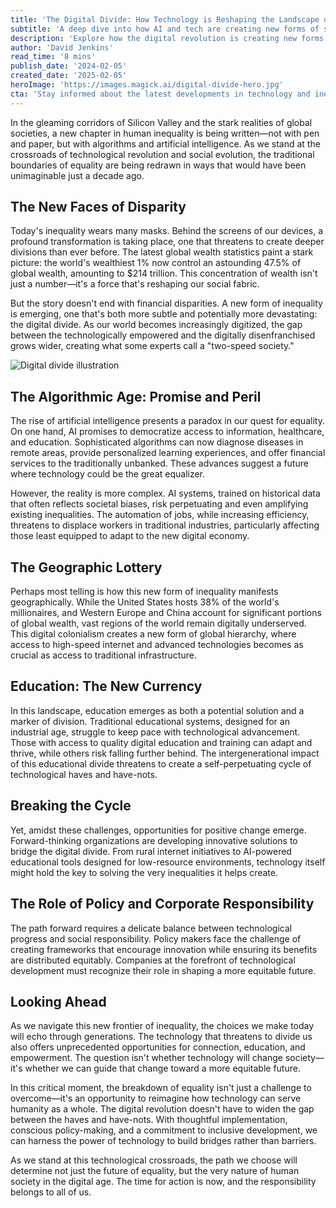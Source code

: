 ```yaml
---
title: 'The Digital Divide: How Technology is Reshaping the Landscape of Equality'
subtitle: 'A deep dive into how AI and tech are creating new forms of social inequality'
description: 'Explore how the digital revolution is creating new forms of social inequality, as technological access becomes increasingly crucial for economic and social mobility. This analysis examines the complex relationship between AI, wealth distribution, and the growing digital divide.'
author: 'David Jenkins'
read_time: '8 mins'
publish_date: '2024-02-05'
created_date: '2025-02-05'
heroImage: 'https://images.magick.ai/digital-divide-hero.jpg'
cta: 'Stay informed about the latest developments in technology and inequality by following us on LinkedIn. Join our community of forward-thinking professionals committed to building a more equitable digital future.'
---
```


In the gleaming corridors of Silicon Valley and the stark realities of global societies, a new chapter in human inequality is being written—not with pen and paper, but with algorithms and artificial intelligence. As we stand at the crossroads of technological revolution and social evolution, the traditional boundaries of equality are being redrawn in ways that would have been unimaginable just a decade ago.

## The New Faces of Disparity

Today's inequality wears many masks. Behind the screens of our devices, a profound transformation is taking place, one that threatens to create deeper divisions than ever before. The latest global wealth statistics paint a stark picture: the world's wealthiest 1% now control an astounding 47.5% of global wealth, amounting to $214 trillion. This concentration of wealth isn't just a number—it's a force that's reshaping our social fabric.

But the story doesn't end with financial disparities. A new form of inequality is emerging, one that's both more subtle and potentially more devastating: the digital divide. As our world becomes increasingly digitized, the gap between the technologically empowered and the digitally disenfranchised grows wider, creating what some experts call a "two-speed society."

![Digital divide illustration](https://i.magick.ai/PIXE/1738756290968_magick_img.webp)

## The Algorithmic Age: Promise and Peril

The rise of artificial intelligence presents a paradox in our quest for equality. On one hand, AI promises to democratize access to information, healthcare, and education. Sophisticated algorithms can now diagnose diseases in remote areas, provide personalized learning experiences, and offer financial services to the traditionally unbanked. These advances suggest a future where technology could be the great equalizer.

However, the reality is more complex. AI systems, trained on historical data that often reflects societal biases, risk perpetuating and even amplifying existing inequalities. The automation of jobs, while increasing efficiency, threatens to displace workers in traditional industries, particularly affecting those least equipped to adapt to the new digital economy.

## The Geographic Lottery

Perhaps most telling is how this new form of inequality manifests geographically. While the United States hosts 38% of the world's millionaires, and Western Europe and China account for significant portions of global wealth, vast regions of the world remain digitally underserved. This digital colonialism creates a new form of global hierarchy, where access to high-speed internet and advanced technologies becomes as crucial as access to traditional infrastructure.

## Education: The New Currency

In this landscape, education emerges as both a potential solution and a marker of division. Traditional educational systems, designed for an industrial age, struggle to keep pace with technological advancement. Those with access to quality digital education and training can adapt and thrive, while others risk falling further behind. The intergenerational impact of this educational divide threatens to create a self-perpetuating cycle of technological haves and have-nots.

## Breaking the Cycle

Yet, amidst these challenges, opportunities for positive change emerge. Forward-thinking organizations are developing innovative solutions to bridge the digital divide. From rural internet initiatives to AI-powered educational tools designed for low-resource environments, technology itself might hold the key to solving the very inequalities it helps create.

## The Role of Policy and Corporate Responsibility

The path forward requires a delicate balance between technological progress and social responsibility. Policy makers face the challenge of creating frameworks that encourage innovation while ensuring its benefits are distributed equitably. Companies at the forefront of technological development must recognize their role in shaping a more equitable future.

## Looking Ahead

As we navigate this new frontier of inequality, the choices we make today will echo through generations. The technology that threatens to divide us also offers unprecedented opportunities for connection, education, and empowerment. The question isn't whether technology will change society—it's whether we can guide that change toward a more equitable future.

In this critical moment, the breakdown of equality isn't just a challenge to overcome—it's an opportunity to reimagine how technology can serve humanity as a whole. The digital revolution doesn't have to widen the gap between the haves and have-nots. With thoughtful implementation, conscious policy-making, and a commitment to inclusive development, we can harness the power of technology to build bridges rather than barriers.

As we stand at this technological crossroads, the path we choose will determine not just the future of equality, but the very nature of human society in the digital age. The time for action is now, and the responsibility belongs to all of us.